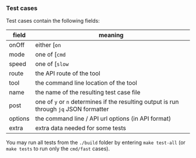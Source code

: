 <!-- markdownlint-disable MD041 -->
### Test cases

Test cases contain the following fields:

| field   | meaning                                                                                 |
| ------- | --------------------------------------------------------------------------------------- |
| onOff   | either [`on` | `off`] to enable/disable the test                                        |
| mode    | one of [`cmd` | `api` | `both`] (runs against command line, API server or both)         |
| speed   | one of [`slow` | `medium` | `fast`] allows test runner to skip long-running tests       |
| route   | the API route of the tool                                                               |
| tool    | the command line location of the tool                                                   |
| name    | the name of the resulting test case file                                                |
| post    | one of `y` or `n` determines if the resulting output is run through `jq` JSON formatter |
| options | the command line / API url options (in API format)                                      |
| extra   | extra data needed for some tests                                                        |

You may run all tests from the `./build` folder by entering `make test-all` (or `make tests` to run
only the `cmd/fast` cases).
